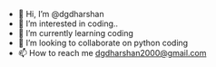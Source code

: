 - 👋 Hi, I’m @dgdharshan
- 👀 I’m interested in coding..
- 🌱 I’m currently learning coding
- 💞️ I’m looking to collaborate on python coding
- 📫 How to reach me dgdharshan2000@gmail.com 

<!---
dgdharshan/dgdharshan is a ✨ special ✨ repository because its `README.md` (this file) appears on your GitHub profile.
You can click the Preview link to take a look at your changes.
--->
